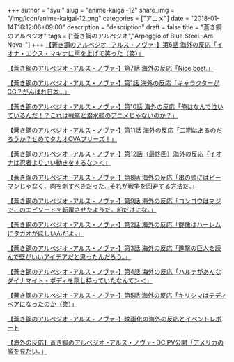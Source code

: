 +++
author = "syui"
slug = "anime-kaigai-12"
share_img = "/img/icon/anime-kaigai-12.png"
categories = ["アニメ"]
date = "2018-01-14T16:12:06+09:00"
description = "description"
draft = false
title = "蒼き鋼のアルペジオ"
tags = ["蒼き鋼のアルペジオ","Arpeggio of Blue Steel -Ars Nova-"]
+++
<a href="http://cough.cocolog-nifty.com/blog/2013/11/--6-bb41.html" rel="nofollow" target="_blank" title="【蒼き鋼のアルペジオ -アルス・ノヴァ-】第6話 海外の反応「イオナ・エクス・マキナに声を上げて笑った（笑）」">【蒼き鋼のアルペジオ -アルス・ノヴァ-】第6話 海外の反応「イオナ・エクス・マキナに声を上げて笑った（笑）」</a>

<a href="http://cough.cocolog-nifty.com/blog/2013/11/--7-nice-boat-b.html" rel="nofollow" target="_blank" title="【蒼き鋼のアルペジオ -アルス・ノヴァ-】第7話 海外の反応「Nice boat.」">【蒼き鋼のアルペジオ -アルス・ノヴァ-】第7話 海外の反応「Nice boat.」</a>

<a href="http://cough.cocolog-nifty.com/blog/2013/12/--1-cg-1d56.html" rel="nofollow" target="_blank" title="【蒼き鋼のアルペジオ -アルス・ノヴァ-】第1話 海外の反応「キャラクターがCG？がんばれ日本…」">【蒼き鋼のアルペジオ -アルス・ノヴァ-】第1話 海外の反応「キャラクターがCG？がんばれ日本…」</a>

<a href="http://cough.cocolog-nifty.com/blog/2013/12/--10-61ec.html" rel="nofollow" target="_blank" title="【蒼き鋼のアルペジオ -アルス・ノヴァ-】第10話 海外の反応「俺はなんで泣いているんだ！？これは戦艦と潜水艦のアニメじゃないのか？」">【蒼き鋼のアルペジオ -アルス・ノヴァ-】第10話 海外の反応「俺はなんで泣いているんだ！？これは戦艦と潜水艦のアニメじゃないのか？」</a>

<a href="http://cough.cocolog-nifty.com/blog/2013/12/--11-ova-9cd3.html" rel="nofollow" target="_blank" title="【蒼き鋼のアルペジオ -アルス・ノヴァ-】第11話 海外の反応「二期はあるのだろうか？せめてタカオOVAプリーズ！」">【蒼き鋼のアルペジオ -アルス・ノヴァ-】第11話 海外の反応「二期はあるのだろうか？せめてタカオOVAプリーズ！」</a>

<a href="http://cough.cocolog-nifty.com/blog/2013/12/--12-887e.html" rel="nofollow" target="_blank" title="【蒼き鋼のアルペジオ -アルス・ノヴァ-】第12話（最終回）海外の反応「イオナは忍者よりいい動きをするな＞＜」">【蒼き鋼のアルペジオ -アルス・ノヴァ-】第12話（最終回）海外の反応「イオナは忍者よりいい動きをするな＞＜」</a>

<a href="http://cough.cocolog-nifty.com/blog/2013/12/--8-6740.html" rel="nofollow" target="_blank" title="【蒼き鋼のアルペジオ -アルス・ノヴァ-】第8話 海外の反応「串の頭にはピーマンじゃなく、肉を刺すべきだった…それが戦争を回避する方法だ。」">【蒼き鋼のアルペジオ -アルス・ノヴァ-】第8話 海外の反応「串の頭にはピーマンじゃなく、肉を刺すべきだった…それが戦争を回避する方法だ。」</a>

<a href="http://cough.cocolog-nifty.com/blog/2013/12/--9-e94e.html" rel="nofollow" target="_blank" title="【蒼き鋼のアルペジオ -アルス・ノヴァ-】第9話 海外の反応「コンゴウはマジでこのエピソードを転覆させたようだ。船だけにな。」">【蒼き鋼のアルペジオ -アルス・ノヴァ-】第9話 海外の反応「コンゴウはマジでこのエピソードを転覆させたようだ。船だけにな。」</a>

<a href="http://cough.cocolog-nifty.com/blog/2014/01/--2-4156.html" rel="nofollow" target="_blank" title="【蒼き鋼のアルペジオ -アルス・ノヴァ-】第2話 海外の反応「群像はハーレムにタカオがほしいんだよ。」">【蒼き鋼のアルペジオ -アルス・ノヴァ-】第2話 海外の反応「群像はハーレムにタカオがほしいんだよ。」</a>

<a href="http://cough.cocolog-nifty.com/blog/2014/01/--3-c815.html" rel="nofollow" target="_blank" title="【蒼き鋼のアルペジオ -アルス・ノヴァ-】第3話 海外の反応「進撃の巨人を読んで壁がいいアイデアだと思ったんだろう。」">【蒼き鋼のアルペジオ -アルス・ノヴァ-】第3話 海外の反応「進撃の巨人を読んで壁がいいアイデアだと思ったんだろう。」</a>

<a href="http://cough.cocolog-nifty.com/blog/2014/01/--4-1c27.html" rel="nofollow" target="_blank" title="【蒼き鋼のアルペジオ -アルス・ノヴァ-】第4話 海外の反応「ハルナがあんなダイナマイト・ボディを隠し持っていたなんて＞＜」">【蒼き鋼のアルペジオ -アルス・ノヴァ-】第4話 海外の反応「ハルナがあんなダイナマイト・ボディを隠し持っていたなんて＞＜」</a>

<a href="http://cough.cocolog-nifty.com/blog/2014/01/--5-55a3.html" rel="nofollow" target="_blank" title="【蒼き鋼のアルペジオ -アルス・ノヴァ-】第5話 海外の反応「キリシマはテディベアになったのか（笑）」">【蒼き鋼のアルペジオ -アルス・ノヴァ-】第5話 海外の反応「キリシマはテディベアになったのか（笑）」</a>

<a href="http://cough.cocolog-nifty.com/blog/2014/06/---d8fd.html" rel="nofollow" target="_blank" title="【蒼き鋼のアルペジオ -アルス・ノヴァ-】映画化の海外の反応とイベントレポート">【蒼き鋼のアルペジオ -アルス・ノヴァ-】映画化の海外の反応とイベントレポート</a>

<a href="http://cough.cocolog-nifty.com/blog/2014/11/---dc-pv-22bc.html" rel="nofollow" target="_blank" title="【海外の反応】蒼き鋼のアルペジオ -アルス・ノヴァ- DC PV公開「アメリカの艦を見たい。」">【海外の反応】蒼き鋼のアルペジオ -アルス・ノヴァ- DC PV公開「アメリカの艦を見たい。」</a>
